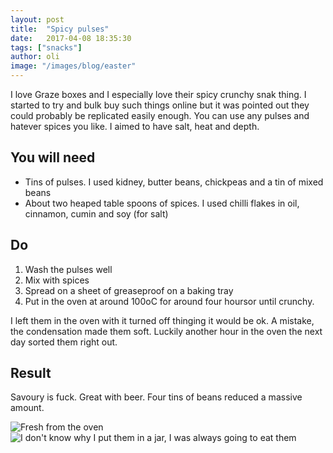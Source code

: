```yaml
---
layout: post
title:  "Spicy pulses"
date:   2017-04-08 18:35:30
tags: ["snacks"]
author: oli
image: "/images/blog/easter"
---
```


I love Graze boxes and I especially love their spicy crunchy snak thing.  I started to try and bulk buy such things online but it was pointed out they could probably be replicated easily enough.  You can use any pulses and hatever spices you like.  I aimed to have salt, heat and depth.

## You will need

* Tins of pulses.  I used kidney, butter beans, chickpeas and a tin of mixed beans
* About two heaped table spoons of spices.  I used chilli flakes in oil, cinnamon, cumin and soy (for salt)


## Do

1. Wash the pulses well
2. Mix with spices 
3. Spread on a sheet of greaseproof on a baking tray
4. Put in the oven at around 100oC for around four hoursor until crunchy.

I left them in the oven with it turned off thinging it would be ok. A mistake, the condensation made them soft.  Luckily another hour in the oven the next day sorted them right out.


## Result

Savoury is fuck.  Great with beer.  Four tins of beans reduced a massive amount.

![Fresh from the oven](/images/blog/snacks_01.jpg)
![I don't know why I put them in a jar, I was always going to eat them](/images/blog/snacks_02.jpg)


